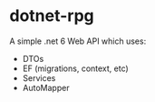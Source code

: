# dotnet-rpg
A simple .net 6 Web API which uses:
  - DTOs
  - EF (migrations, context, etc)
  - Services
  - AutoMapper

